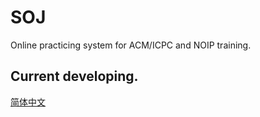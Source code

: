 # SOJ
Online practicing system for ACM/ICPC and NOIP training.
## Current developing.

[简体中文](zh_CN/README.md)